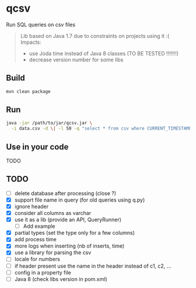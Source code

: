 # qcsv
Run SQL queries on csv files

> Lib based on Java 1.7 due to constraints on projects using it :(
> Impacts:
> - use Joda time instead of Java 8 classes (TO BE TESTED !!!!!!!)
> - decrease version number for some libs


## Build

```bash
mvn clean package
```

## Run 

```bash
java -jar /path/to/jar/qcsv.jar \
  -i data.csv -d \| -l 50 -q "select * from csv where CURRENT_TIMESTAMP > c3"
```

## Use in your code

TODO

## TODO

- [ ] delete database after processing (close ?)
- [x] support file name in query (for old queries using q.py)
- [x] ignore header
- [x] consider all columns as varchar
- [x] use it as a lib (provide an API, QueryRunner)
  - [ ] Add example
- [x] partial types (set the type only for a few columns)
- [x] add process time
- [x] more logs when inserting (nb of inserts, time)
- [x] use a library for parsing the csv
- [ ] locale for numbers 
- [ ] if header present use the name in the header instead of c1, c2, ...
- [ ] config in a property file
- [ ] Java 8 (check libs version in pom.xml)
